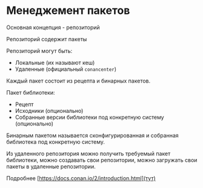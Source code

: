
# Менеджемент пакетов

Основная концепция - репозиторий

Репозиторий содержит пакеты

Репозиторий могут быть:
+ Локальные (их называют кеш)
+ Удаленные (официальный `conancenter`)


Каждый пакет состоит из рецепта и бинарных пакетов.

Пакет библиотеки:
+ Рецепт
+ Исходники (опционально)
+ Собранные версии библиотеки под конкретную систему (опционально)

Бинарным пакетом называется сконфигурированная и собранная библиотека под конкретную систему.

Из удаленного репозитория можно получить требуемый пакет библиотеки, можно создавать свои репозитории,
можно загружать свои пакеты в удаленные репозитории. 

Подробнее [https://docs.conan.io/2/introduction.html](тут)